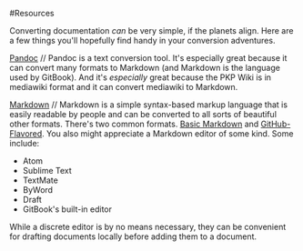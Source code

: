 #Resources

Converting documentation *can* be very simple, if the planets align. Here are a few things you'll hopefully find handy in your conversion adventures. 

[Pandoc](http://pandoc.org/) // Pandoc is a text conversion tool. It's especially great because it can convert many formats to Markdown (and Markdown is the language used by GitBook). And it's *especially* great because the PKP Wiki is in mediawiki format and it can convert mediawiki to Markdown.

[Markdown](http://daringfireball.net/projects/markdown/syntax) // Markdown is a simple syntax-based markup language that is easily readable by people and can be converted to all sorts of beautiful other formats. There's two common formats. [Basic Markdown](http://daringfireball.net/projects/markdown/syntax) and [GitHub-Flavored](https://help.github.com/articles/github-flavored-markdown/). You also might appreciate a Markdown editor of some kind. Some include:

- Atom
- Sublime Text
- TextMate
- ByWord
- Draft
- GitBook's built-in editor

 
While a discrete editor is by no means necessary, they can be convenient for drafting documents locally before adding them to a document. 




